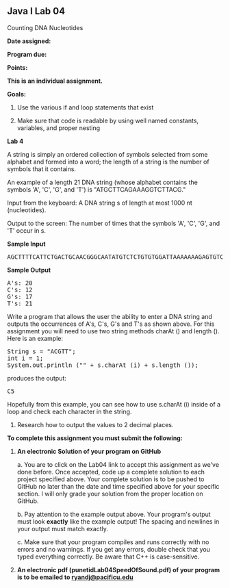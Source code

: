 ## Java I Lab 04

Counting DNA Nucleotides

**Date assigned:** 

**Program due:**

**Points:** 

**This is an individual assignment.**

**Goals:**

1.  Use the various if and loop statements that exist

2.  Make sure that code is readable by using well named constants, variables, and proper nesting

**Lab 4**

A string is simply an ordered collection of symbols selected from some alphabet and formed into a word; 
the length of a string is the number of symbols that it contains.

An example of a length 21 DNA string (whose alphabet contains the symbols 'A', 'C', 'G', and 'T') is 
"ATGCTTCAGAAAGGTCTTACG."

Input from the keyboard: A DNA string s of length at most 1000 nt (nucleotides).

Output to the screen: The number of times that the symbols 
'A', 'C', 'G', and 'T' occur in s.

**Sample Input**
<pre>
AGCTTTTCATTCTGACTGCAACGGGCAATATGTCTCTGTGTGGATTAAAAAAAGAGTGTCTGATAGCAGC
</pre>

**Sample Output**
<pre>
A's: 20 
C's: 12 
G's: 17 
T's: 21
</pre>

Write a program that allows the user the ability to enter a DNA string and outputs the occurrences of A's, C's, G's and T's as shown above. For this assignment you will need to use two string methods charAt () and length (). Here is an example:

<pre>
String s = "ACGTT";
int i = 1;
System.out.println ("" + s.charAt (i) + s.length ());
</pre>

produces the output:

<pre>
C5
</pre>

Hopefully from this example, you can see how to use s.charAt (i) inside of a loop and check each character in the string.

1.	Research how to output the values to 2 decimal places.

**To complete this assignment you must submit the following:**

1.  **An electronic Solution of your program on GitHub**

    a.  You are to click on the Lab04 link to accept this
        assignment as we've done before. Once accepted, code up a
        complete solution to each project specified above. Your
        complete solution is to be pushed to GitHub no later than the
        date and time specified above for your specific section. I will
        only grade your solution from the proper location on GitHub.

    b.  Pay attention to the example output above. Your program's output
        must look **exactly** like the example output! The spacing and
        newlines in your output must match exactly.

    c.  Make sure that your program compiles and runs correctly with no
        errors and no warnings. If you get any errors, double check that
        you typed everything correctly. Be aware that C++ is
        case-sensitive.

2.  **An electronic pdf (punetidLab04SpeedOfSound.pdf) 
of your program is to be emailed to ryandj@pacificu.edu**
